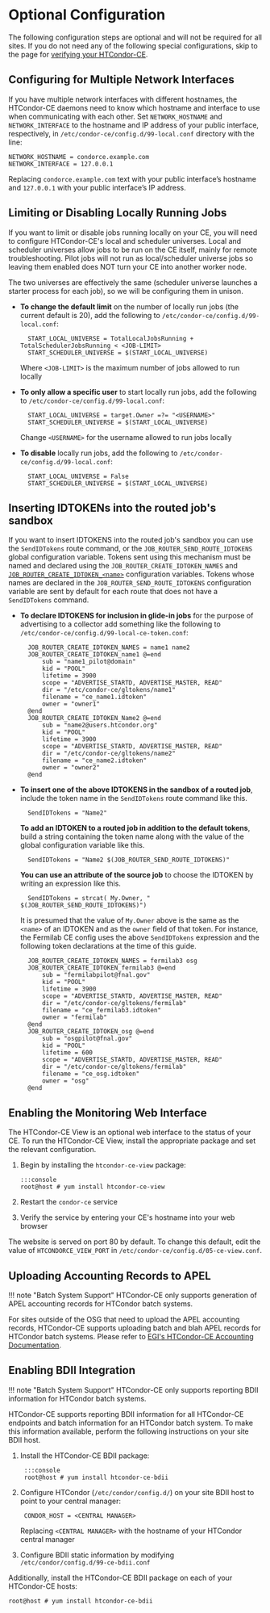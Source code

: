 Optional Configuration
======================

The following configuration steps are optional and will not be required for all sites.
If you do not need any of the following special configurations, skip to
the page for [verifying your HTCondor-CE](../operation.md).

Configuring for Multiple Network Interfaces
-------------------------------------------

If you have multiple network interfaces with different hostnames, the HTCondor-CE daemons need to know which hostname
and interface to use when communicating with each other.
Set `NETWORK_HOSTNAME` and `NETWORK_INTERFACE` to the hostname and IP address of your public interface, respectively, in
`/etc/condor-ce/config.d/99-local.conf` directory with the line:

``` file
NETWORK_HOSTNAME = condorce.example.com
NETWORK_INTERFACE = 127.0.0.1
```

Replacing `condorce.example.com` text with your public interface’s hostname and `127.0.0.1` with your public interface’s
IP address.

Limiting or Disabling Locally Running Jobs
------------------------------------------

If you want to limit or disable jobs running locally on your CE, you will need to configure HTCondor-CE's local and
scheduler universes.
Local and scheduler universes allow jobs to be run on the CE itself, mainly for remote troubleshooting.
Pilot jobs will not run as local/scheduler universe jobs so leaving them enabled does NOT turn your CE into another
worker node.

The two universes are effectively the same (scheduler universe launches a starter process for each job), so we will be
configuring them in unison.

- **To change the default limit** on the number of locally run jobs (the current default is 20), add the following to
  `/etc/condor-ce/config.d/99-local.conf`:

        START_LOCAL_UNIVERSE = TotalLocalJobsRunning + TotalSchedulerJobsRunning < <JOB-LIMIT>
        START_SCHEDULER_UNIVERSE = $(START_LOCAL_UNIVERSE)

    Where `<JOB-LIMIT>` is the maximum number of jobs allowed to run locally

- **To only allow a specific user** to start locally run jobs, add the following to
  `/etc/condor-ce/config.d/99-local.conf`:

        START_LOCAL_UNIVERSE = target.Owner =?= "<USERNAME>"
        START_SCHEDULER_UNIVERSE = $(START_LOCAL_UNIVERSE)

   Change `<USERNAME>` for the username allowed to run jobs locally

- **To disable** locally run jobs, add the following to `/etc/condor-ce/config.d/99-local.conf`:

        START_LOCAL_UNIVERSE = False
        START_SCHEDULER_UNIVERSE = $(START_LOCAL_UNIVERSE)

Inserting IDTOKENs into the routed job's sandbox
------------------------------------------

If you want to insert IDTOKENS into the routed job's sandbox you can use the `SendIDTokens` route command, or
the `JOB_ROUTER_SEND_ROUTE_IDTOKENS` global configuration variable. Tokens
sent using this mechanism must be named and declared using the `JOB_ROUTER_CREATE_IDTOKEN_NAMES`
and [`JOB_ROUTER_CREATE_IDTOKEN_<name>`](https://htcondor.readthedocs.io/en/latest/admin-manual/configuration-macros.html#JOB_ROUTER_CREATE_IDTOKEN_%3CNAME%3E) configuration variables.  Tokens whose names are declared in
the `JOB_ROUTER_SEND_ROUTE_IDTOKENS` configuration variable are sent by default for each route that does
not have a `SendIDTokens` command.

- **To declare IDTOKENS for inclusion in glide-in jobs** for the purpose of advertising to a collector
  add something like the following to `/etc/condor-ce/config.d/99-local-ce-token.conf`:

        JOB_ROUTER_CREATE_IDTOKEN_NAMES = name1 name2
        JOB_ROUTER_CREATE_IDTOKEN_name1 @=end
            sub = "name1_pilot@domain"
            kid = "POOL"
            lifetime = 3900
            scope = "ADVERTISE_STARTD, ADVERTISE_MASTER, READ"
            dir = "/etc/condor-ce/gltokens/name1"
            filename = "ce_name1.idtoken"
            owner = "owner1"
        @end
        JOB_ROUTER_CREATE_IDTOKEN_Name2 @=end
            sub = "name2@users.htcondor.org"
            kid = "POOL"
            lifetime = 3900
            scope = "ADVERTISE_STARTD, ADVERTISE_MASTER, READ"
            dir = "/etc/condor-ce/gltokens/name2"
            filename = "ce_name2.idtoken"
            owner = "owner2"
        @end

- **To insert one of the above IDTOKENS in the sandbox of a routed job**, include the token name in the `SendIDTokens` route
   command like this.

        SendIDTokens = "Name2"

  **To add an IDTOKEN to a routed job in addition to the default tokens**, build a string containing the token name
   along with the value of the global configuration variable like this.

        SendIDTokens = "Name2 $(JOB_ROUTER_SEND_ROUTE_IDTOKENS)"

  **You can use an attribute of the source job** to choose the IDTOKEN by writing an expression like this.

        SendIDTokens = strcat( My.Owner, " $(JOB_ROUTER_SEND_ROUTE_IDTOKENS)")

  It is presumed that the value of `My.Owner` above is the same as the `<name>` of an IDTOKEN and as the `owner` field
  of that token.  For instance, the Fermilab CE config uses the above `SendIDTokens` expression and
  the following token declarations at the time of this guide.

        JOB_ROUTER_CREATE_IDTOKEN_NAMES = fermilab3 osg
        JOB_ROUTER_CREATE_IDTOKEN_fermilab3 @=end
            sub = "fermilabpilot@fnal.gov"
            kid = "POOL"
            lifetime = 3900
            scope = "ADVERTISE_STARTD, ADVERTISE_MASTER, READ"
            dir = "/etc/condor-ce/gltokens/fermilab"
            filename = "ce_fermilab3.idtoken"
            owner = "fermilab"
        @end
        JOB_ROUTER_CREATE_IDTOKEN_osg @=end
            sub = "osgpilot@fnal.gov"
            kid = "POOL"
            lifetime = 600
            scope = "ADVERTISE_STARTD, ADVERTISE_MASTER, READ"
            dir = "/etc/condor-ce/gltokens/fermilab"
            filename = "ce_osg.idtoken"
            owner = "osg"
        @end


Enabling the Monitoring Web Interface
-------------------------------------

The HTCondor-CE View is an optional web interface to the status of your CE.
To run the HTCondor-CE View, install the appropriate package and set the relevant configuration.

1.  Begin by installing the `htcondor-ce-view` package:

        :::console
        root@host # yum install htcondor-ce-view

1.  Restart the `condor-ce` service

1.  Verify the service by entering your CE's hostname into your web browser

The website is served on port 80 by default.
To change this default, edit the value of `HTCONDORCE_VIEW_PORT` in `/etc/condor-ce/config.d/05-ce-view.conf`.

Uploading Accounting Records to APEL
------------------------------------

!!! note "Batch System Support"
    HTCondor-CE only supports generation of APEL accounting records for HTCondor batch systems.

For sites outside of the OSG that need to upload the APEL accounting records, HTCondor-CE supports uploading batch and
blah APEL records for HTCondor batch systems.
Please refer to [EGI's HTCondor-CE Accounting Documentation](https://docs.egi.eu/providers/high-throughput-compute/htcondor-ce-accounting/).

Enabling BDII Integration
-------------------------

!!! note "Batch System Support"
    HTCondor-CE only supports reporting BDII information for HTCondor batch systems.

HTCondor-CE supports reporting BDII information for all HTCondor-CE endpoints and batch information for an HTCondor
batch system.
To make this information available, perform the following instructions on your site BDII host.

1. Install the HTCondor-CE BDII package:

        :::console
        root@host # yum install htcondor-ce-bdii

1. Configure HTCondor (`/etc/condor/config.d/`) on your site BDII host to point to your central manager:

        CONDOR_HOST = <CENTRAL MANAGER>

    Replacing `<CENTRAL MANAGER>` with the hostname of your HTCondor central manager

1. Configure BDII static information by modifying `/etc/condor/config.d/99-ce-bdii.conf`

Additionally, install the HTCondor-CE BDII package on each of your HTCondor-CE hosts:

```
root@host # yum install htcondor-ce-bdii
```
